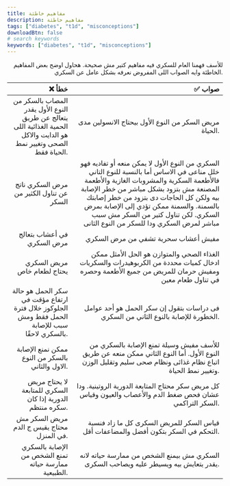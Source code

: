 ```yaml
---
title: مفاهيم خاطئة
description: مفاهيم خاطئة
tags: ["diabetes", "t1d", "misconceptions"]
downloadBtn: false
# search keywords
keywords: ["diabetes", "t1d", "misconceptions"]
---
```

<div style="text-align: right">
للأسف فهمنا العام للسكري فيه مفاهيم كتير مش صحيحة. هحاول اوضح بعض المفاهيم الخاطئة وايه الصواب اللى المفروض نعرفه بشكل عامل عن السكري.

|❌ خطأ|✅ صواب|
|--:	|--:	|
|المصاب بالسكر من النوع الأول يقدر يتعالج عن طريق الحمية الغذائية اللى هو الدايت والاكل الصحى وتغيير نمط الحياة فقط.|مريض السكر من النوع الأول بيحتاج الانسولين مدى الحياة.|
|مرض السكري ناتج عن تناول الكثير من السكر| السكري من النوع الأول لا يمكن منعه أو تفاديه فهو خلل مناعى في الاساس أما بالنسبة للنوع التاني فالأطعمة السكرية والمشروبات الغازية والأطعمة المصنعة مش بتزود بشكل مباشر من خطر الإصابة بيه ولكن كل الحاجات دى بتزود من خطر إصابتك بالسمنة. والسمنة ممكن تؤدي إلى الإصابة بمرض السكري. لكن تناول كتير من السكر مش سبب مباشر لمرض السكري ودا للسكر من النوع الثانى|
|في أعشاب بتعالج مرض السكري|مفيش أعشاب سحرية تشفي من مرض السكري|
|مريض السكري يحتاج لطعام خاص|الغذاء الصحي والمتوازن هو الحل الأمثل ممكن ادخال كميات محددة من الكربوهيدرات والسكريات ومفيش حرمان للمريض من جميع الأطعمة وحصره في تناول طعام معين |
|سكر الحمل هو حالة ارتفاع مؤقت في الجلوكوز خلال فترة الحمل فقط ومش سبب للإصابة بالسكري لاحقًا.|فى دراسات بتقول إن سكر الحمل هو أحد عوامل الخطورة للإصابة بالنوع الثاني من السكري.|
|ممكن نمنع الإصابة بالسكر من النوع الاول والثاني.|للأسف مفيش وسيلة تمنع الإصابة بالسكري من النوع الأول. أما النوع الثاني ممكن منعه عن طريق اتباع نظام غذائى ونظام صحى سليم وتقليل الوزن وتغيير نمط الحياة.|
|لا يحتاج مريض السكري للمتابعة الدورية إذا كان سكره منتظم.|كل مريض سكر محتاج المتابعة الدورية الروتينية. ودا عشان فحص ضغط الدم والأعصاب والعيون وقياس السكر التراكمي.|
|مريض السكر مش محتاج يقيس ج الدم في المنزل.|قياس السكر للمريض السكرى كل ما زاد فنسبة التحكم في السكر بتكون أفضل والمضاعفات أقل.| 
|الإصابة بالسكري تمنع الشخص من ممارسة حياته الطبيعية.|السكري مش بيمنع الشخص من ممارسة حياته لانه يقدر يتعايش بيه ويسيطر عليه ويصاحب السكرى. |
</div>
